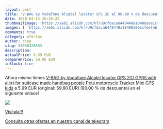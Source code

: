 ```yaml
---
layout: post
title: 'V-BAG by Vodafone Alcatel locator GPS 2G al 90.00 % de descuento'
date: 2020-04-14 10:26:22
thumbnailImage: 'https://ae01.alicdn.com/kf/U9cf6aca6448448a18408a9e1cfeefebfW/V-BAG-by-Vodafone-Alcatel-locator-GPS-2G-GPRS-with-alert-for-suitcase-made-handbag-people.png_350x350._SL200_.png'
images: [ 'https://ae01.alicdn.com/kf/U9cf6aca6448448a18408a9e1cfeefebfW/V-BAG-by-Vodafone-Alcatel-locator-GPS-2G-GPRS-with-alert-for-suitcase-made-handbag-people.png_350x350._SL200_.png' ]
comments: true
category: ofertas
author: ring
slug: 33030328683
description:
actualPrice: 5.99 EUR
comparePrice: 59.90 EUR
inStock: true
---
```


Ahora mismo tienes [V-BAG by Vodafone Alcatel locator GPS 2G/ GPRS with alert for suitcase made handbag people Pets motorcycle Tracker Mini GPS kids](https://www.amazon.com/dp/33030328683/?tag=redken08-20) a 5.99 EUR (original: 59.90 EUR) (90.00 %  de descuento) en el siguiente enlace!

[![](https://ae01.alicdn.com/kf/U9cf6aca6448448a18408a9e1cfeefebfW/V-BAG-by-Vodafone-Alcatel-locator-GPS-2G-GPRS-with-alert-for-suitcase-made-handbag-people.png_350x350._SL200_.png)](https://www.amazon.com/dp/33030328683/?tag=redken08-20)

[Visítala!!!](https://www.amazon.com/dp/33030328683/?tag=redken08-20)

[Consulta otras ofertas en nuestro canal de telegram](https://t.me/s/ofertas25)
